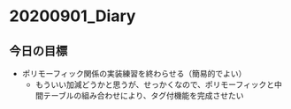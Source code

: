 # 20200901_Diary

## 今日の目標

- ポリモーフィック関係の実装練習を終わらせる（簡易的でよい）
  - もういい加減どうかと思うが、せっかくなので、ポリモーフィックと中間テーブルの組み合わせにより、タグ付機能を完成させたい
